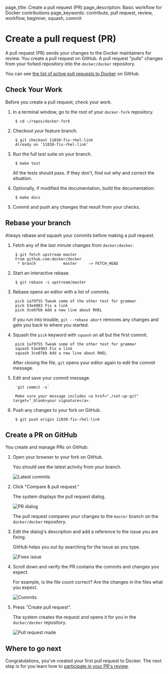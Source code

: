 page_title: Create a pull request (PR)
page_description: Basic workflow for Docker contributions
page_keywords: contribute, pull request, review, workflow, beginner, squash, commit

# Create a pull request (PR)

A pull request (PR) sends your changes to the Docker maintainers for review. You
create a pull request on GitHub. A pull request "pulls" changes from your forked
repository into the `docker/docker` repository.

You can see <a href="https://github.com/docker/docker/pulls" target="_blank">the
list of active pull requests to Docker</a> on GitHub.

## Check Your Work

Before you create a pull request, check your work.

1. In a terminal window, go to the root of your `docker-fork` repository.

        $ cd ~/repos/docker-fork

2. Checkout your feature branch.

        $ git checkout 11038-fix-rhel-link
        Already on '11038-fix-rhel-link'

3. Run the full test suite on your branch.

		$ make test

	All the tests should pass. If they don't, find out why and correct the
	situation.

4. Optionally, if modified the documentation, build the documentation:

		$ make docs

5. Commit and push any changes that result from your checks.

## Rebase your branch

Always rebase and squash your commits before making a pull request.

1. Fetch any of the last minute changes from `docker/docker`.

        $ git fetch upstream master
        From github.com:docker/docker
         * branch            master     -> FETCH_HEAD

3. Start an interactive rebase.

        $ git rebase -i upstream/master

4. Rebase opens an editor with a list of commits.

        pick 1a79f55 Tweak some of the other text for grammar
        pick 53e4983 Fix a link
        pick 3ce07bb Add a new line about RHEL

    If you run into trouble, `git --rebase abort` removes any changes and gets
    you back to where you started.

4. Squash the `pick` keyword with `squash` on all but the first commit.

        pick 1a79f55 Tweak some of the other text for grammar
        squash 53e4983 Fix a link
        squash 3ce07bb Add a new line about RHEL

    After closing the file, `git` opens your editor again to edit the commit
    message.

5. Edit and save your commit message.

		`git commit -s`

		Make sure your message includes <a href="./set-up-git" target="_blank>your signature</a>.

8. Push any changes to your fork on GitHub.

        $ git push origin 11038-fix-rhel-link

## Create a PR on GitHub

You create and manage PRs on GitHub:

1. Open your browser to your fork on GitHub.

    You should see the latest activity from your branch.

    ![Latest commits](/project/images/latest_commits.png)


2. Click "Compare & pull request."

    The system displays the pull request dialog.

    ![PR dialog](/project/images/to_from_pr.png)

    The pull request compares your changes to the `master` branch on the
    `docker/docker` repository.

3. Edit the dialog's description and add a reference to the issue you are fixing.

    GitHub helps you out by searching for the issue as you type.

    ![Fixes issue](/project/images/fixes_num.png)

4. Scroll down and verify the PR contains the commits and changes you expect.

    For example, is the file count correct? Are the changes in the files what
    you expect.

    ![Commits](/project/images/commits_expected.png)

5. Press "Create pull request".

    The system creates the request and opens it for you in the `docker/docker`
    repository.

    ![Pull request made](/project/images/pull_request_made.png)


## Where to go next

Congratulations, you've created your first pull request to Docker. The next
step is for you learn how to [participate in your PR's
review](/project/review-pr/).